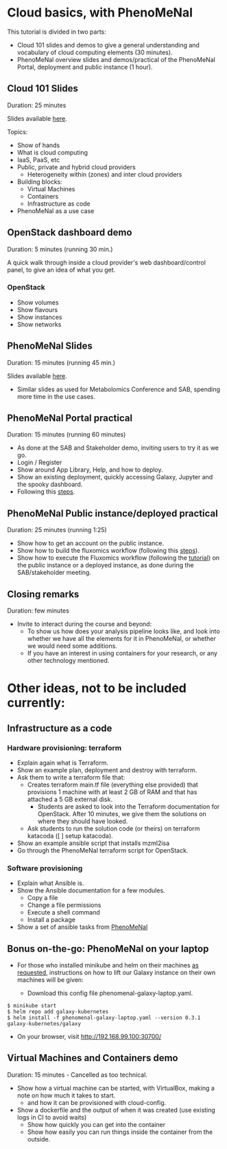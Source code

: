 # Cloud basics, with PhenoMeNal

This tutorial is divided in two parts: 
- Cloud 101 slides and demos to give a general understanding and vocabulary of cloud computing elements (30 minutes).
- PhenoMeNal overview slides and demos/practical of the PhenoMeNal Portal, deployment and public instance (1 hour).

## Cloud 101 Slides

Duration: 25 minutes

Slides available [here](https://drive.google.com/open?id=0B3GjpBpPCNBcMEpfT1ZBMmtqS1E).

Topics:
- Show of hands
- What is cloud computing
- IaaS, PaaS, etc
- Public, private and hybrid cloud providers
  - Heterogeneity within (zones) and inter cloud providers
- Building blocks:
  - Virtual Machines
  - Containers
  - Infrastructure as code
- PhenoMeNal as a use case


## OpenStack dashboard demo

Duration: 5 minutes (running 30 min.)

A quick walk through inside a cloud provider's web dashboard/control panel, to give an idea of what you get.

### OpenStack

- Show volumes
- Show flavours
- Show instances
- Show networks

## PhenoMeNal Slides

Duration: 15 minutes (running 45 min.)

Slides available [here](https://drive.google.com/open?id=0B3GjpBpPCNBcZks2cEVzYURBT1k).

- Similar slides as used for Metabolomics Conference and SAB, spending more time in the use cases.

## PhenoMeNal Portal practical

Duration: 15 minutes (running 60 minutes)

- As done at the SAB and Stakeholder demo, inviting users to try it as we go.
- Login / Register
- Show around App Library, Help, and how to deploy.
- Show an existing deployment, quickly accessing Galaxy, Jupyter and the spooky dashboard.
- Following this [steps](Portal-practical.md).

## PhenoMeNal Public instance/deployed practical

Duration: 25 minutes (running 1:25)

- Show how to get an account on the public instance.
- Show how to build the fluxomics workflow (following this [steps](build-fluxomics-workflow.md)).
- Show how to execute the Fluxomics workflow (following the [tutorial](https://github.com/phnmnl/phenomenal-h2020/wiki/fluxomics-workflow)) on the public instance or a deployed instance, as done during the SAB/stakeholder meeting.


## Closing remarks

Duration: few minutes

- Invite to interact during the course and beyond:
  - To show us how does your analysis pipeline looks like, and look into whether we have all the elements for it in PhenoMeNal, or whether we would need some additions.
  - If you have an interest in using containers for your research, or any other technology mentioned.




# Other ideas, not to be included currently:

## Infrastructure as a code

### Hardware provisioning: terraform

- Explain again what is Terraform.
- Show an example plan, deployment and destroy with terraform.
- Ask them to write a terraform file that:
  - Creates terraform main.tf file (everything else provided) that provisions 1 machine with at least 2 GB of RAM and that has attached a 5 GB external disk.
    - Students are asked to look into the Terraform documentation for OpenStack. After 10 minutes, we give them the solutions on where they should have looked.
  - Ask students to run the solution code (or theirs) on terraform katacoda ([ ] setup katacoda).
- Show an example ansible script that installs mzml2isa
- Go through the PhenoMeNal terraform script for OpenStack.

### Software provisioning

- Explain what Ansible is.
- Show the Ansible documentation for a few modules.
  - Copy a file
  - Change a file permissions
  - Execute a shell command
  - Install a package
- Show a set of ansible tasks from [PhenoMeNal](https://github.com/phnmnl/container-galaxy-k8s-runtime/blob/develop/ansible/set-galaxy-config-values.yaml)

## Bonus on-the-go: PhenoMeNal on your laptop

- For those who installed minikube and helm on their machines [as requested](installation_requests.md), instructions on how to lift our Galaxy instance on their own machines will be given:

  - Download this config file phenomenal-galaxy-laptop.yaml.

```
$ minikube start 
$ helm repo add galaxy-kubernetes
$ helm install -f phenomenal-galaxy-laptop.yaml --version 0.3.1 galaxy-kubernetes/galaxy
```
  - On your browser, visit http://192.168.99.100:30700/

## Virtual Machines and Containers demo

Duration: 15 minutes - Cancelled as too technical.

- Show how a virtual machine can be started, with VirtualBox, making a note on how much it takes to start.
  - and how it can be provisioned with cloud-config. 
- Show a dockerfile and the output of when it was created (use existing logs in CI to avoid waits)
  - Show how quickly you can get into the container
  - Show how easily you can run things inside the container from the outside.

  
